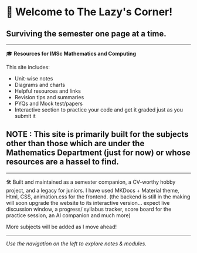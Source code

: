 # 🐼 Welcome to The Lazy's Corner!

## Surviving the semester one page at a time.

---

🎓 **Resources for IMSc Mathematics and Computing**

This site includes:

-  Unit-wise notes
-  Diagrams and charts
-  Helpful resources and links
-  Revision tips and summaries
-  PYQs and Mock test/papers
-  Interactive section to practice your code and get it graded just as you submit it

## NOTE : This site is primarily built for the subjects other than those which are under the Mathematics Department (just for now) or whose resources are a hassel to find.
---

🛠️ Built and maintained as a semester companion, a CV-worthy hobby project, and a legacy for juniors. I have used MKDocs + Material theme, Html, CSS, animation.css for the frontend. (the backend is still in the making will soon upgrade the website to its interactive version... expect live discussion window, a progress/ syllabus tracker, score board for the practice session, an AI companion and much more)

 More subjects will be added as I move ahead!

---

_Use the navigation on the left to explore notes & modules._
